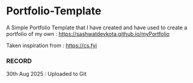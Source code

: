 ﻿# Portfolio-Template

A Simple Portfolio Template that I have created and have used to create a portfolio of my own : https://sashwatdevkota.github.io/myPortfolio

Taken inspiration from : https://cs.fyi

### RECORD 
30th Aug 2025 : Uploaded to Git
